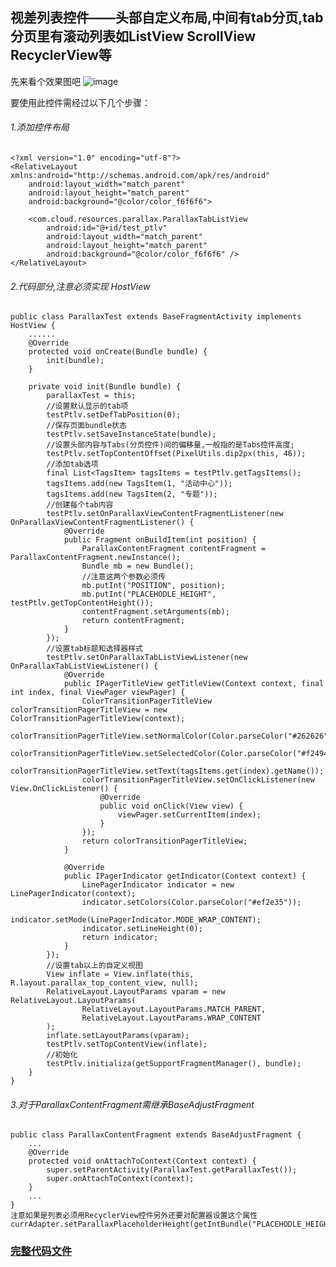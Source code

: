 视差列表控件——头部自定义布局,中间有tab分页,tab分页里有滚动列表如ListView ScrollView RecyclerView等
------------
先来看个效果图吧
![image](https://github.com/smart005/okandroid/blob/master/docs/images/parallax.gif?raw=true)

要使用此控件需经过以下几个步骤：
###### 1.添加控件布局
	<?xml version="1.0" encoding="utf-8"?>
	<RelativeLayout xmlns:android="http://schemas.android.com/apk/res/android"
	    android:layout_width="match_parent"
	    android:layout_height="match_parent"
	    android:background="@color/color_f6f6f6">

	    <com.cloud.resources.parallax.ParallaxTabListView
	        android:id="@+id/test_ptlv"
	        android:layout_width="match_parent"
	        android:layout_height="match_parent"
	        android:background="@color/color_f6f6f6" />
	</RelativeLayout>
###### 2.代码部分,注意必须实现 HostView
	public class ParallaxTest extends BaseFragmentActivity implements HostView {
		......
		@Override
    	protected void onCreate(Bundle bundle) {
    		init(bundle);
    	}

    	private void init(Bundle bundle) {
	        parallaxTest = this;
	        //设置默认显示的tab项
	        testPtlv.setDefTabPosition(0);
	        //保存页面bundle状态
	        testPtlv.setSaveInstanceState(bundle);
	        //设置头部内容与Tabs(分页控件)间的偏移量,一般指的是Tabs控件高度;
	        testPtlv.setTopContentOffset(PixelUtils.dip2px(this, 46));
	        //添加tab选项
	        final List<TagsItem> tagsItems = testPtlv.getTagsItems();
	        tagsItems.add(new TagsItem(1, "活动中心"));
	        tagsItems.add(new TagsItem(2, "专题"));
	        //创建每个tab内容
	        testPtlv.setOnParallaxViewContentFragmentListener(new OnParallaxViewContentFragmentListener() {
	            @Override
	            public Fragment onBuildItem(int position) {
	                ParallaxContentFragment contentFragment = ParallaxContentFragment.newInstance();
	                Bundle mb = new Bundle();
	                //注意这两个参数必须传
	                mb.putInt("POSITION", position);
	                mb.putInt("PLACEHODLE_HEIGHT", testPtlv.getTopContentHeight());
	                contentFragment.setArguments(mb);
	                return contentFragment;
	            }
	        });
	        //设置tab标题和选择器样式
	        testPtlv.setOnParallaxTabListViewListener(new OnParallaxTabListViewListener() {
	            @Override
	            public IPagerTitleView getTitleView(Context context, final int index, final ViewPager viewPager) {
	                ColorTransitionPagerTitleView colorTransitionPagerTitleView = new ColorTransitionPagerTitleView(context);
	                colorTransitionPagerTitleView.setNormalColor(Color.parseColor("#262626"));
	                colorTransitionPagerTitleView.setSelectedColor(Color.parseColor("#f24949"));
	                colorTransitionPagerTitleView.setText(tagsItems.get(index).getName());
	                colorTransitionPagerTitleView.setOnClickListener(new View.OnClickListener() {
	                    @Override
	                    public void onClick(View view) {
	                        viewPager.setCurrentItem(index);
	                    }
	                });
	                return colorTransitionPagerTitleView;
	            }

	            @Override
	            public IPagerIndicator getIndicator(Context context) {
	                LinePagerIndicator indicator = new LinePagerIndicator(context);
	                indicator.setColors(Color.parseColor("#ef2e35"));
	                indicator.setMode(LinePagerIndicator.MODE_WRAP_CONTENT);
	                indicator.setLineHeight(0);
	                return indicator;
	            }
	        });
	        //设置tab以上的自定义视图
	        View inflate = View.inflate(this, R.layout.parallax_top_content_view, null);
	        RelativeLayout.LayoutParams vparam = new RelativeLayout.LayoutParams(
	                RelativeLayout.LayoutParams.MATCH_PARENT,
	                RelativeLayout.LayoutParams.WRAP_CONTENT
	        );
	        inflate.setLayoutParams(vparam);
	        testPtlv.setTopContentView(inflate);
	        //初始化
	        testPtlv.initializa(getSupportFragmentManager(), bundle);
	    }
	}

###### 3.对于ParallaxContentFragment需继承BaseAdjustFragment
	public class ParallaxContentFragment extends BaseAdjustFragment {
		...
		@Override
	    protected void onAttachToContext(Context context) {
	        super.setParentActivity(ParallaxTest.getParallaxTest());
	        super.onAttachToContext(context);
	    }
		...
	}
	注意如果是列表必须用RecyclerView控件另外还要对配置器设置这个属性
	currAdapter.setParallaxPlaceholderHeight(getIntBundle("PLACEHODLE_HEIGHT"));

### [完整代码文件](/demos/parallax/)
